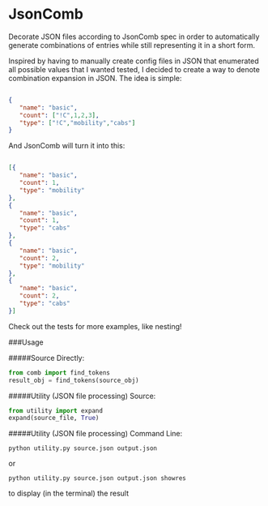 # JsonComb
Decorate JSON files according to JsonComb spec in order to automatically generate combinations of entries while still representing it in a short form.

Inspired by having to manually create config files in JSON that enumerated all possible values that I wanted tested, I decided to create a way to denote combination expansion in JSON.  The idea is simple:

```json

{
   "name": "basic",
   "count": ["!C",1,2,3],
   "type": ["!C","mobility","cabs"]
}

```


And JsonComb will turn it into this:

```json

[{
   "name": "basic",
   "count": 1,
   "type": "mobility"
},
{
   "name": "basic",
   "count": 1,
   "type": "cabs"
},
{
   "name": "basic",
   "count": 2,
   "type": "mobility"
},
{
   "name": "basic",
   "count": 2,
   "type": "cabs"
}]

```

Check out the tests for more examples, like nesting!


###Usage

#####Source Directly:

```python
from comb import find_tokens
result_obj = find_tokens(source_obj)
```

#####Utility (JSON file processing) Source:

```python
from utility import expand
expand(source_file, True)
```

#####Utility (JSON file processing) Command Line:

```python utility.py source.json output.json```

or

```python utility.py source.json output.json showres```

to display (in the terminal) the result

